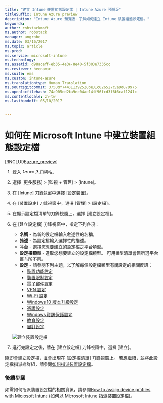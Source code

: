 ```yaml
---
title: "建立 Intune 裝置組態設定檔 | Intune Azure 預覽版"
titleSuffix: Intune Azure preview
description: "Intune Azure 預覽版︰了解如何建立 Intune 裝置組態設定檔。"
keywords: 
author: robstackmsft
ms.author: robstack
manager: angrobe
ms.date: 03/16/2017
ms.topic: article
ms.prod: 
ms.service: microsoft-intune
ms.technology: 
ms.assetid: d98aceff-eb35-4e3e-8e40-5f300e7335cc
ms.reviewer: heenamac
ms.suite: ems
ms.custom: intune-azure
ms.translationtype: Human Translation
ms.sourcegitcommit: 3758df744311392528be01c826527c2a9d879975
ms.openlocfilehash: 74a905ed2ba9ec04ae14df96fcd3f6b6caf1241c
ms.contentlocale: zh-tw
ms.lasthandoff: 05/10/2017


---
```


# <a name="how-to-create-device-configuration-profiles-in-microsoft-intune"></a>如何在 Microsoft Intune 中建立裝置組態設定檔

[!INCLUDE[azure_preview](../includes/azure_preview.md)]


1. 登入 Azure 入口網站。
2. 選擇 [更多服務]  >  [監視 + 管理]  >  [Intune]。
3. 在 [Intune] 刀鋒視窗中選擇 [設定裝置]。
2. 在 [裝置設定] 刀鋒視窗中，選擇 [管理]  >  [設定檔]。
2. 在顯示設定檔清單的刀鋒視窗上，選擇 [建立設定檔]。
3. 在 [建立設定檔] 刀鋒視窗中，指定下列各項︰
    - **名稱** - 為新的設定檔輸入敘述性的名稱。
    - **描述** - 為設定檔輸入選擇性的描述。
    - **平台** - 選擇您想要建立的設定檔之平台類型。
    - **設定檔類型** - 選取您想要建立的設定檔類型。 可用類型清單會因所選平台而有所不同。
    - **設定** - 請參閱下列主題，以了解每個設定檔類型有關設定的相關資訊︰
        -  [裝置功能設定](how-to-configure-device-features.md)
        -  [裝置限制設定](how-to-configure-device-restrictions.md)
        -  [電子郵件設定](how-to-configure-email-settings.md)
        -  [VPN 設定](how-to-configure-vpn-settings.md)
        -  [Wi-Fi 設定](how-to-configure-wi-fi-settings.md)
        -  [Windows 10 版本升級設定](how-to-configure-windows-10-edition-upgrade.md)
        -  [憑證設定](how-to-configure-certificates.md)
        -  [Windows 資訊保護設定](how-to-configure-windows-information-protection.md)
        -  [教育設定](how-to-configure-education-settings.md)
        -  [自訂設定](how-to-configure-custom-settings.md)

    ![建立裝置設定檔](./media/create-device-profile.png)
4. 進行完設定之後，請在 [建立設定檔] 刀鋒視窗中，選擇 [建立]。

隨即會建立設定檔，並會出現在 [設定檔清單] 刀鋒視窗上。
若想繼續，並將此設定檔指派給群組，請參閱[如何指派裝置設定檔](how-to-assign-device-profiles.md)。


### <a name="next-steps"></a>後續步驟
如需如何指派裝置設定檔的相關資訊，請參閱[How to assign device profiles with Microsoft Intune](how-to-assign-device-profiles.md) (如何以 Microsoft Intune 指派裝置設定檔)。

